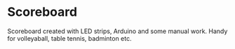 # Scoreboard
Scoreboard created with LED strips, Arduino and some manual work. Handy for volleyaball, table tennis, badminton etc.
